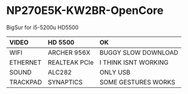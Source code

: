 # NP270E5K-KW2BR-OpenCore
BigSur for i5-5200u HD5500

|VIDEO|HD 5500|OK|
| :- | :- | :- |
|WIFI|ARCHER 956X|BUGGY SLOW DOWNLOAD|
|ETHERNET|REALTEAK PCIe|I THINK ISNT WORKING|
|SOUND|ALC282|ONLY USB|
|TRACKPAD|SYNAPTICS|SOME GESTURES WORKS|
